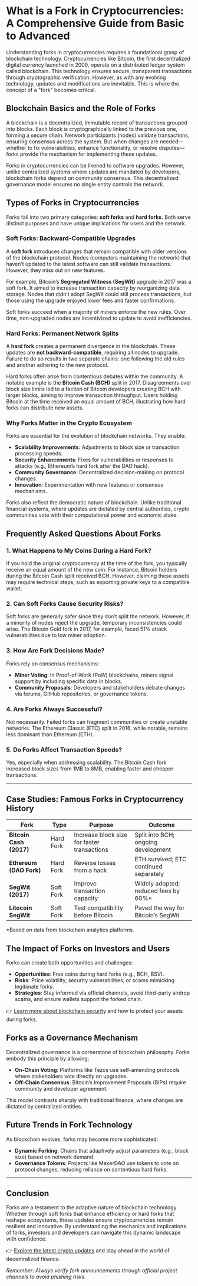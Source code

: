 # What is a Fork in Cryptocurrencies: A Comprehensive Guide from Basic to Advanced  

Understanding forks in cryptocurrencies requires a foundational grasp of blockchain technology. Cryptocurrencies like Bitcoin, the first decentralized digital currency launched in 2009, operate on a distributed ledger system called blockchain. This technology ensures secure, transparent transactions through cryptographic verification. However, as with any evolving technology, updates and modifications are inevitable. This is where the concept of a "fork" becomes critical.  

## Blockchain Basics and the Role of Forks  

A blockchain is a decentralized, immutable record of transactions grouped into blocks. Each block is cryptographically linked to the previous one, forming a secure chain. Network participants (nodes) validate transactions, ensuring consensus across the system. But when changes are needed—whether to fix vulnerabilities, enhance functionality, or resolve disputes—forks provide the mechanism for implementing these updates.  

Forks in cryptocurrencies can be likened to software upgrades. However, unlike centralized systems where updates are mandated by developers, blockchain forks depend on community consensus. This decentralized governance model ensures no single entity controls the network.  

## Types of Forks in Cryptocurrencies  

Forks fall into two primary categories: **soft forks** and **hard forks**. Both serve distinct purposes and have unique implications for users and the network.  

### Soft Forks: Backward-Compatible Upgrades  

A **soft fork** introduces changes that remain compatible with older versions of the blockchain protocol. Nodes (computers maintaining the network) that haven’t updated to the latest software can still validate transactions. However, they miss out on new features.  

For example, Bitcoin’s **Segregated Witness (SegWit)** upgrade in 2017 was a soft fork. It aimed to increase transaction capacity by reorganizing data storage. Nodes that didn’t adopt SegWit could still process transactions, but those using the upgrade enjoyed lower fees and faster confirmations.  

Soft forks succeed when a majority of miners enforce the new rules. Over time, non-upgraded nodes are incentivized to update to avoid inefficiencies.  

### Hard Forks: Permanent Network Splits  

A **hard fork** creates a permanent divergence in the blockchain. These updates are **not backward-compatible**, requiring all nodes to upgrade. Failure to do so results in two separate chains: one following the old rules and another adhering to the new protocol.  

Hard forks often arise from contentious debates within the community. A notable example is the **Bitcoin Cash (BCH)** split in 2017. Disagreements over block size limits led to a faction of Bitcoin developers creating BCH with larger blocks, aiming to improve transaction throughput. Users holding Bitcoin at the time received an equal amount of BCH, illustrating how hard forks can distribute new assets.  

### Why Forks Matter in the Crypto Ecosystem  

Forks are essential for the evolution of blockchain networks. They enable:  

- **Scalability Improvements**: Adjustments to block size or transaction processing speeds.  
- **Security Enhancements**: Fixes for vulnerabilities or responses to attacks (e.g., Ethereum’s hard fork after the DAO hack).  
- **Community Governance**: Decentralized decision-making on protocol changes.  
- **Innovation**: Experimentation with new features or consensus mechanisms.  

Forks also reflect the democratic nature of blockchain. Unlike traditional financial systems, where updates are dictated by central authorities, crypto communities vote with their computational power and economic stake.  

## Frequently Asked Questions About Forks  

### 1. What Happens to My Coins During a Hard Fork?  
If you hold the original cryptocurrency at the time of the fork, you typically receive an equal amount of the new coin. For instance, Bitcoin holders during the Bitcoin Cash split received BCH. However, claiming these assets may require technical steps, such as exporting private keys to a compatible wallet.  

### 2. Can Soft Forks Cause Security Risks?  
Soft forks are generally safer since they don’t split the network. However, if a minority of nodes reject the upgrade, temporary inconsistencies could arise. The Bitcoin Gold fork in 2017, for example, faced 51% attack vulnerabilities due to low miner adoption.  

### 3. How Are Fork Decisions Made?  
Forks rely on consensus mechanisms:  
- **Miner Voting**: In Proof-of-Work (PoW) blockchains, miners signal support by including specific data in blocks.  
- **Community Proposals**: Developers and stakeholders debate changes via forums, GitHub repositories, or governance tokens.  

### 4. Are Forks Always Successful?  
Not necessarily. Failed forks can fragment communities or create unstable networks. The Ethereum Classic (ETC) split in 2016, while notable, remains less dominant than Ethereum (ETH).  

### 5. Do Forks Affect Transaction Speeds?  
Yes, especially when addressing scalability. The Bitcoin Cash fork increased block sizes from 1MB to 8MB, enabling faster and cheaper transactions.  

---

## Case Studies: Famous Forks in Cryptocurrency History  

| **Fork**               | **Type**     | **Purpose**                                | **Outcome**                              |  
|-------------------------|--------------|--------------------------------------------|------------------------------------------|  
| **Bitcoin Cash (2017)** | Hard Fork    | Increase block size for faster transactions| Split into BCH; ongoing development      |  
| **Ethereum (DAO Fork)** | Hard Fork    | Reverse losses from a hack                 | ETH survived; ETC continued separately   |  
| **SegWit (2017)**       | Soft Fork    | Improve transaction capacity               | Widely adopted; reduced fees by 60%*     |  
| **Litecoin SegWit**     | Soft Fork    | Test compatibility before Bitcoin          | Paved the way for Bitcoin’s SegWit       |  

*Based on data from blockchain analytics platforms.  

## The Impact of Forks on Investors and Users  

Forks can create both opportunities and challenges:  
- **Opportunities**: Free coins during hard forks (e.g., BCH, BSV).  
- **Risks**: Price volatility, security vulnerabilities, or scams mimicking legitimate forks.  
- **Strategies**: Stay informed via official channels, avoid third-party airdrop scams, and ensure wallets support the forked chain.  

👉 [Learn more about blockchain security](https://bit.ly/okx-bonus) and how to protect your assets during forks.  

## Forks as a Governance Mechanism  

Decentralized governance is a cornerstone of blockchain philosophy. Forks embody this principle by allowing:  
- **On-Chain Voting**: Platforms like Tezos use self-amending protocols where stakeholders vote directly on upgrades.  
- **Off-Chain Consensus**: Bitcoin’s Improvement Proposals (BIPs) require community and developer agreement.  

This model contrasts sharply with traditional finance, where changes are dictated by centralized entities.  

## Future Trends in Fork Technology  

As blockchain evolves, forks may become more sophisticated:  
- **Dynamic Forking**: Chains that adaptively adjust parameters (e.g., block size) based on network demand.  
- **Governance Tokens**: Projects like MakerDAO use tokens to vote on protocol changes, reducing reliance on contentious hard forks.  

---

## Conclusion  

Forks are a testament to the adaptive nature of blockchain technology. Whether through soft forks that enhance efficiency or hard forks that reshape ecosystems, these updates ensure cryptocurrencies remain resilient and innovative. By understanding the mechanics and implications of forks, investors and developers can navigate this dynamic landscape with confidence.  

👉 [Explore the latest crypto updates](https://bit.ly/okx-bonus) and stay ahead in the world of decentralized finance.  

*Remember: Always verify fork announcements through official project channels to avoid phishing risks.*